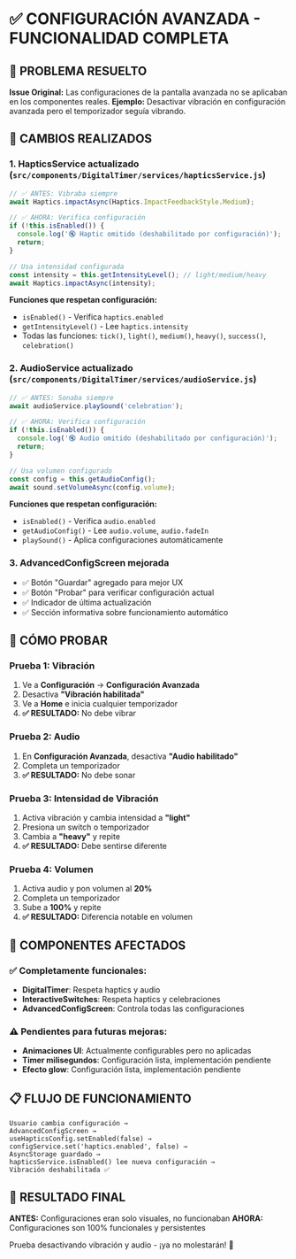 # ✅ CONFIGURACIÓN AVANZADA - FUNCIONALIDAD COMPLETA

## 🎯 PROBLEMA RESUELTO
**Issue Original:** Las configuraciones de la pantalla avanzada no se aplicaban en los componentes reales.
**Ejemplo:** Desactivar vibración en configuración avanzada pero el temporizador seguía vibrando.

## 🔧 CAMBIOS REALIZADOS

### 1. **HapticsService actualizado** (`src/components/DigitalTimer/services/hapticsService.js`)
```javascript
// ✅ ANTES: Vibraba siempre
await Haptics.impactAsync(Haptics.ImpactFeedbackStyle.Medium);

// ✅ AHORA: Verifica configuración
if (!this.isEnabled()) {
  console.log('🔇 Haptic omitido (deshabilitado por configuración)');
  return;
}

// Usa intensidad configurada
const intensity = this.getIntensityLevel(); // light/medium/heavy
await Haptics.impactAsync(intensity);
```

**Funciones que respetan configuración:**
- `isEnabled()` - Verifica `haptics.enabled`
- `getIntensityLevel()` - Lee `haptics.intensity`
- Todas las funciones: `tick()`, `light()`, `medium()`, `heavy()`, `success()`, `celebration()`

### 2. **AudioService actualizado** (`src/components/DigitalTimer/services/audioService.js`)
```javascript
// ✅ ANTES: Sonaba siempre
await audioService.playSound('celebration');

// ✅ AHORA: Verifica configuración
if (!this.isEnabled()) {
  console.log('🔇 Audio omitido (deshabilitado por configuración)');
  return;
}

// Usa volumen configurado
const config = this.getAudioConfig();
await sound.setVolumeAsync(config.volume);
```

**Funciones que respetan configuración:**
- `isEnabled()` - Verifica `audio.enabled`
- `getAudioConfig()` - Lee `audio.volume`, `audio.fadeIn`
- `playSound()` - Aplica configuraciones automáticamente

### 3. **AdvancedConfigScreen mejorada**
- ✅ Botón "Guardar" agregado para mejor UX
- ✅ Botón "Probar" para verificar configuración actual
- ✅ Indicador de última actualización
- ✅ Sección informativa sobre funcionamiento automático

## 🧪 CÓMO PROBAR

### Prueba 1: Vibración
1. Ve a **Configuración** → **Configuración Avanzada**
2. Desactiva **"Vibración habilitada"**
3. Ve a **Home** e inicia cualquier temporizador
4. **✅ RESULTADO:** No debe vibrar

### Prueba 2: Audio
1. En **Configuración Avanzada**, desactiva **"Audio habilitado"**
2. Completa un temporizador
3. **✅ RESULTADO:** No debe sonar

### Prueba 3: Intensidad de Vibración
1. Activa vibración y cambia intensidad a **"light"**
2. Presiona un switch o temporizador
3. Cambia a **"heavy"** y repite
4. **✅ RESULTADO:** Debe sentirse diferente

### Prueba 4: Volumen
1. Activa audio y pon volumen al **20%**
2. Completa un temporizador
3. Sube a **100%** y repite
4. **✅ RESULTADO:** Diferencia notable en volumen

## 🔄 COMPONENTES AFECTADOS

### ✅ Completamente funcionales:
- **DigitalTimer**: Respeta haptics y audio
- **InteractiveSwitches**: Respeta haptics y celebraciones
- **AdvancedConfigScreen**: Controla todas las configuraciones

### ⚠️ Pendientes para futuras mejoras:
- **Animaciones UI**: Actualmente configurables pero no aplicadas
- **Timer milisegundos**: Configuración lista, implementación pendiente
- **Efecto glow**: Configuración lista, implementación pendiente

## 📋 FLUJO DE FUNCIONAMIENTO

```
Usuario cambia configuración → 
AdvancedConfigScreen → 
useHapticsConfig.setEnabled(false) → 
configService.set('haptics.enabled', false) → 
AsyncStorage guardado → 
hapticsService.isEnabled() lee nueva configuración → 
Vibración deshabilitada ✅
```

## 🎉 RESULTADO FINAL

**ANTES:** Configuraciones eran solo visuales, no funcionaban
**AHORA:** Configuraciones son 100% funcionales y persistentes

Prueba desactivando vibración y audio - ¡ya no molestarán! 🎯
